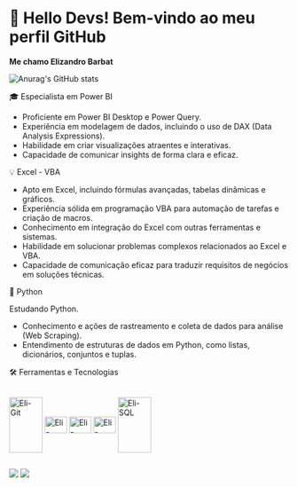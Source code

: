 # 👋 Hello Devs! Bem-vindo ao meu perfil GitHub

**Me chamo Elizandro Barbat**

![Anurag's GitHub stats](https://github-readme-stats.vercel.app/api?username=elizandrobarbat&theme=github_dark&show_icons=true)

🎓 Especialista em Power BI

- Proficiente em Power BI Desktop e Power Query.
- Experiência em modelagem de dados, incluindo o uso de DAX (Data Analysis Expressions).
- Habilidade em criar visualizações atraentes e interativas.
- Capacidade de comunicar insights de forma clara e eficaz.

💡 Excel - VBA 

- Apto em Excel, incluindo fórmulas avançadas, tabelas dinâmicas e gráficos.
- Experiência sólida em programação VBA para automação de tarefas e criação de macros.
- Conhecimento em integração do Excel com outras ferramentas e sistemas.
- Habilidade em solucionar problemas complexos relacionados ao Excel e VBA.
- Capacidade de comunicação eficaz para traduzir requisitos de negócios em soluções técnicas.

🐍 Python
 
Estudando Python.

- Conhecimento e ações de rastreamento e coleta de dados para análise (Web Scraping).
- Entendimento de estruturas de dados em Python, como listas, dicionários, conjuntos e tuplas.


🛠️ Ferramentas e Tecnologias

<div style="display: inline_block"><br>
  <img align="center" alt="Eli-Git" height="100" width="60" src="https://cdn.jsdelivr.net/gh/devicons/devicon/icons/git/git-plain-wordmark.svg">
  <img align="center" alt="Eli-Linux" height="30" width="40" src="https://cdn.jsdelivr.net/gh/devicons/devicon/icons/linux/linux-original.svg">
  <img align="center" alt="Eli-Python" height="30" width="40" src="https://cdn.jsdelivr.net/gh/devicons/devicon/icons/python/python-original.svg">
  <img align="center" alt="Eli-Bland" height="30" width="40" src="https://cdn.jsdelivr.net/gh/devicons/devicon/icons/blender/blender-original.svg">
  <img align="center" alt="Eli-SQL" height="100" width="60" src="https://cdn.jsdelivr.net/gh/devicons/devicon/icons/mysql/mysql-original-wordmark.svg">
</div>
  
  ##
 
<div> 
  <a href="https://youtube.com/@elizandrobarbat2117?si=IRUcEcfjyBYragQG" target="_blank"><img src="https://img.shields.io/badge/YouTube-FF0000?style=for-the-badge&logo=youtube&logoColor=white" target="_blank"></a>
  <a href="" target="_blank"><img src="https://img.shields.io/badge/-LinkedIn-%230077B5?style=for-the-badge&logo=linkedin&logoColor=white" target="_blank"></a> 
  
